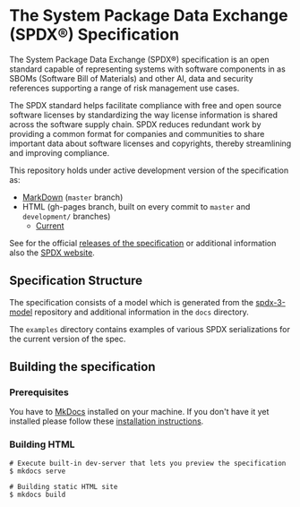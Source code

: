 # The System Package Data Exchange (SPDX®) Specification

The System Package Data Exchange (SPDX®) specification is an open standard capable of representing systems with software components in as SBOMs (Software Bill of Materials) and other AI, data and security references supporting a range of risk management use cases.

The SPDX standard helps facilitate compliance with free and open source software licenses by standardizing the way license information is shared across the software supply chain. SPDX reduces redundant work by providing a common format for companies and communities to share important data about software licenses and copyrights, thereby streamlining and improving compliance.

This repository holds under active development version of the specification as:

- [MarkDown](https://github.com/spdx/spdx-spec/tree/master/chapters) (`master` branch)
- HTML (gh-pages branch, built on every commit to `master` and `development/` branches)
  - [Current](https://spdx.github.io/spdx-spec/v3.0/)

See for the official [releases of the specification](https://spdx.org/specifications) or additional information also the [SPDX website](https://spdx.org).

## Specification Structure

The specification consists of a model which is generated from the [spdx-3-model](https://github.com/spdx/spdx-3-model) repository and additional information in the `docs` directory.

The `examples` directory contains examples of various SPDX serializations for the current version of the spec.

## Building the specification

### Prerequisites

You have to [MkDocs](http://mkdocs.org) installed on your machine. If you don't have it yet installed please follow these [installation instructions](http://www.mkdocs.org/#installation).

### Building HTML

    # Execute built-in dev-server that lets you preview the specification
    $ mkdocs serve

    # Building static HTML site
    $ mkdocs build

